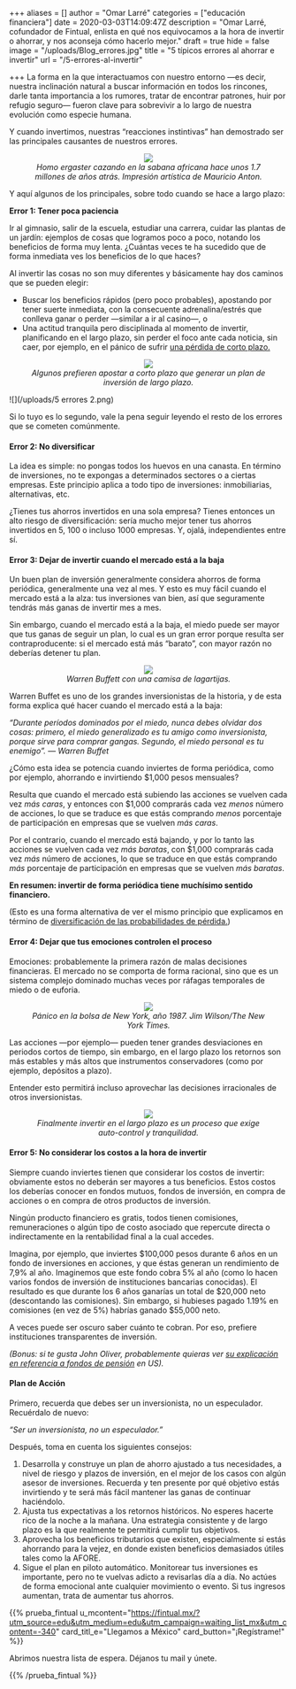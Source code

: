 +++
aliases = []
author = "Omar Larré"
categories = ["educación financiera"]
date = 2020-03-03T14:09:47Z
description = "Omar Larré, cofundador de Fintual, enlista en qué nos equivocamos a la hora de invertir o ahorrar, y nos aconseja cómo hacerlo mejor."
draft = true
hide = false
image = "/uploads/Blog_errores.jpg"
title = "5 típicos errores al ahorrar e invertir"
url = "/5-errores-al-invertir"

+++
La forma en la que interactuamos con nuestro entorno —es decir, nuestra inclinación natural a buscar información en todos los rincones, darle tanta importancia a los rumores, tratar de encontrar patrones, huir por refugio seguro— fueron clave para sobrevivir a lo largo de nuestra evolución como especie humana.

Y cuando invertimos, nuestras “reacciones instintivas” han demostrado ser las principales causantes de nuestros errores.

<div style="text-align:center"> <figure> <img src="/uploads/5 errores 1.png"> <figcaption><i>Homo ergaster cazando en la sabana africana hace unos 1.7 millones de años atrás. Impresión artística de Mauricio Anton.</i></figcaption> </figure> </div>

Y aquí algunos de los principales, sobre todo cuando se hace a largo plazo:

**Error 1: Tener poca paciencia**

Ir al gimnasio, salir de la escuela, estudiar una carrera, cuidar las plantas de un jardín: ejemplos de cosas que logramos poco a poco, notando los beneficios de forma muy lenta. ¿Cuántas veces te ha sucedido que de forma inmediata ves los beneficios de lo que haces?

Al invertir las cosas no son muy diferentes y básicamente hay dos caminos que se pueden elegir:

* Buscar los beneficios rápidos (pero poco probables), apostando por tener suerte inmediata, con la consecuente adrenalina/estrés que conlleva ganar o perder —similar a ir al casino—, o
* Una actitud tranquila pero disciplinada al momento de invertir, planificando en el largo plazo, sin perder el foco ante cada noticia, sin caer, por ejemplo, en el pánico de sufrir [una pérdida de corto plazo.](https://blog.fintual.cl/p%C3%A9rdidas-de-corto-plazo-t%C3%B3mate-unos-minutos-y-lee-esto-e222b63f3939)

<div style="text-align:center"> <figure> <img src="/uploads/5 errores 2.png"> <figcaption><i>Algunos prefieren apostar a corto plazo que generar un plan de inversión de largo plazo.</i></figcaption> </figure> </div>

![](/uploads/5 errores 2.png)

Si lo tuyo es lo segundo, vale la pena seguir leyendo el resto de los errores que se cometen comúnmente.

#### **Error 2: No diversificar**

La idea es simple: no pongas todos los huevos en una canasta. En término de inversiones, no te expongas a determinados sectores o a ciertas empresas. Este principio aplica a todo tipo de inversiones: inmobiliarias, alternativas, etc.

¿Tienes tus ahorros invertidos en una sola empresa? Tienes entonces un alto riesgo de diversificación: sería mucho mejor tener tus ahorros invertidos en 5, 100 o incluso 1000 empresas. Y, ojalá, independientes entre sí.

#### **Error 3: Dejar de invertir cuando el mercado está a la baja**

Un buen plan de inversión generalmente considera ahorros de forma periódica, generalmente una vez al mes. Y esto es muy fácil cuando el mercado está a la alza: tus inversiones van bien, así que seguramente tendrás más ganas de invertir mes a mes.

Sin embargo, cuando el mercado está a la baja, el miedo puede ser mayor que tus ganas de seguir un plan, lo cual es un gran error porque resulta ser contraproducente: si el mercado está más “barato”, con mayor razón no deberías detener tu plan.

<div style="text-align:center"> <figure> <img src="/uploads/5 errores 3.png"> <figcaption><i>Warren Buffett con una camisa de lagartijas.</i></figcaption> </figure> </div>

Warren Buffet es uno de los grandes inversionistas de la historia, y de esta forma explica qué hacer cuando el mercado está a la baja:

_“Durante períodos dominados por el miedo, nunca debes olvidar dos cosas: primero, el miedo generalizado es tu amigo como inversionista, porque sirve para comprar gangas. Segundo, el miedo personal es tu enemigo”. — Warren Buffet_

¿Cómo esta idea se potencia cuando inviertes de forma periódica, como por ejemplo, ahorrando e invirtiendo $1,000 pesos mensuales?

Resulta que cuando el mercado está subiendo las acciones se vuelven cada vez _más caras_, y entonces con $1,000 comprarás cada vez _menos_ número de acciones, lo que se traduce es que estás comprando _menos_ porcentaje de participación en empresas que se vuelven _más caras_.

Por el contrario, cuando el mercado está bajando, y por lo tanto las acciones se vuelven cada vez _más baratas_, con $1,000 comprarás cada vez _más_ número de acciones, lo que se traduce en que estás comprando _más_ porcentaje de participación en empresas que se vuelven _más baratas_.

**En resumen: invertir de forma periódica tiene muchísimo sentido financiero.**

(Esto es una forma alternativa de ver el mismo principio que explicamos en término de [diversificación de las probabilidades de pérdida.](https://blog.fintual.cl/c%C3%B3mo-tener-un-poco-de-suerte-al-invertir-en-fintual-95c42d6b850c))

#### **Error 4: Dejar que tus emociones controlen el proceso**

Emociones: probablemente la primera razón de malas decisiones financieras. El mercado no se comporta de forma racional, sino que es un sistema complejo dominado muchas veces por ráfagas temporales de miedo o de euforia.

<div style="text-align:center"> <figure> <img src="/uploads/5 errores 4.png"> <figcaption><i>Pánico en la bolsa de New York, año 1987. Jim Wilson/The New York Times.</i></figcaption> </figure> </div>

Las acciones —por ejemplo— pueden tener grandes desviaciones en periodos cortos de tiempo, sin embargo, en el largo plazo los retornos son más estables y más altos que instrumentos conservadores (como por ejemplo, depósitos a plazo).

Entender esto permitirá incluso aprovechar las decisiones irracionales de otros inversionistas.

<div style="text-align:center"> <figure> <img src="/uploads/5 errores 5.png"> <figcaption><i>Finalmente invertir en el largo plazo es un proceso que exige auto-control y tranquilidad.</i></figcaption> </figure> </div>

#### **Error 5: No considerar los costos a la hora de invertir**

Siempre cuando inviertes tienen que considerar los costos de invertir: obviamente estos no deberán ser mayores a tus beneficios. Estos costos los deberías conocer en fondos mutuos, fondos de inversión, en compra de acciones o en compra de otros productos de inversión.

Ningún producto financiero es gratis, todos tienen comisiones, remuneraciones o algún tipo de costo asociado que repercute directa o indirectamente en la rentabilidad final a la cual accedes.

Imagina, por ejemplo, que inviertes $100,000 pesos durante 6 años en un fondo de inversiones en acciones, y que éstas generan un rendimiento de 7,9% al año. Imaginemos que este fondo cobra 5% al año (como lo hacen varios fondos de inversión de instituciones bancarias conocidas). El resultado es que durante los 6 años ganarías un total de $20,000 neto (descontando las comisiones). Sin embargo, si hubieses pagado 1.19% en comisiones (en vez de 5%) habrías ganado $55,000 neto.

A veces puede ser oscuro saber cuánto te cobran. Por eso, prefiere instituciones transparentes de inversión.

_(Bonus: si te gusta John Oliver, probablemente quieras ver_ [_su explicación en referencia a fondos de pensión_](https://www.youtube.com/watch?v=gvZSpET11ZY) _en US)._

#### **Plan de Acción**

Primero, recuerda que debes ser un inversionista, no un especulador. Recuérdalo de nuevo:

_“Ser un inversionista, no un especulador.”_

Después, toma en cuenta los siguientes consejos:

1. Desarrolla y construye un plan de ahorro ajustado a tus necesidades, a nivel de riesgo y plazos de inversión, en el mejor de los casos con algún asesor de inversiones. Recuerda y ten presente por qué objetivo estás invirtiendo y te será más fácil mantener las ganas de continuar haciéndolo.
2. Ajusta tus expectativas a los retornos históricos. No esperes hacerte rico de la noche a la mañana. Una estrategia consistente y de largo plazo es la que realmente te permitirá cumplir tus objetivos.
3. Aprovecha los beneficios tributarios que existen, especialmente si estás ahorrando para la vejez, en donde existen beneficios demasiados útiles tales como la AFORE.
4. Sigue el plan en piloto automático. Monitorear tus inversiones es importante, pero no te vuelvas adicto a revisarlas día a día. No actúes de forma emocional ante cualquier movimiento o evento. Si tus ingresos aumentan, trata de aumentar tus ahorros.

{{% prueba_fintual
u_mcontent="https://fintual.mx/?utm_source=edu&utm_medium=edu&utm_campaign=waiting_list_mx&utm_content=-340"
card_titl_e="Llegamos a México"
card_button="¡Regístrame!" %}}

Abrimos nuestra lista de espera. Déjanos tu mail y únete.

{{% /prueba_fintual %}}